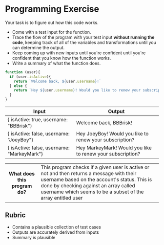 # Programming Exercise

Your task is to figure out how this code works.

* Come with a test input for the function.
* Trace the flow of the program with your test input **without running the code**, keeping track of all of the variables and transformations until you can determine the output.
* Keep coming up with new inputs until you're confident until you're confident that you know how the function works.
* Write a summary of what the function does.

```js
function (user){
  if (user.isActive){
    return `Welcome back, ${user.username}!`
  } else {
    return `Hey ${user.username}! Would you like to renew your subscription?`
  }
}
```

|       Input      |                           Output                             |
| -----------------| ------------------------------------------------------------ |
|      { isActive: true, username: "BBBrisk"}     |                    Welcome back, BBBrisk!                      | 
|      { isActive: false, username: "JoeyBoy"}       |     Hey JoeyBoy! Would you like to renew your subscription?      | 
|      { isActive: false, username: "MarkeyMark"}    |    Hey MarkeyMark! Would you like to renew your subscription?    | 

<table>
  <tr>
    <th>What does this program do?</th>
    <td>
      This program checks if a given user is active or not and then returns a message with their username 
      based on the account's status. This is done by checking against an array called username which seems to be a subset 
      of the array entitled user
    </td>
  </tr>
</table>

## Rubric

* Contains a plausible collection of test cases
* Outputs are accurately derived from inputs
* Summary is plausible
